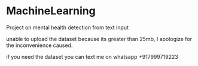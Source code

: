 # MachineLearning
Project on mental health detection from text input

unable to upload the dataset because its greater than 25mb, I apologize for the inconvenience caused.

if you need the dataset you can text me on whatsapp +917999719223
